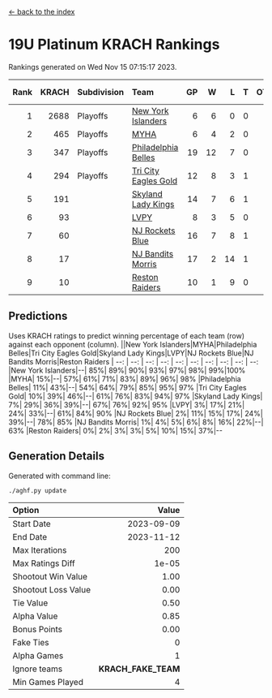 [<- back to the index](readme.md)
# 19U Platinum KRACH Rankings
Rankings generated on Wed Nov 15 07:15:17 2023.

Rank|KRACH|Subdivision|Team|GP|W|L|T|OTW|OTL|SoS|Exp Wins|Win Diff
---:|---:|:---|:---|---:|---:|---:|---:|---:|---:|---:|---:|---:
1|2688|Playoffs|[New York Islanders](https://gamesheetstats.com/seasons/3663/teams/140861/schedule)|6|6|0|0|0|0|60|6.8|-0.0
2|465|Playoffs|[MYHA](https://gamesheetstats.com/seasons/3663/teams/140863/schedule)|6|4|2|0|0|0|236|4.9|0.0
3|347|Playoffs|[Philadelphia Belles](https://gamesheetstats.com/seasons/3663/teams/140864/schedule)|19|12|7|0|0|0|615|12.9|0.0
4|294|Playoffs|[Tri City Eagles Gold](https://gamesheetstats.com/seasons/3663/teams/140869/schedule)|12|8|3|1|0|0|148|9.4|0.0
5|191||[Skyland Lady Kings](https://gamesheetstats.com/seasons/3663/teams/140865/schedule)|14|7|6|1|0|0|414|8.4|0.0
6|93||[LVPY](https://gamesheetstats.com/seasons/3663/teams/140860/schedule)|8|3|5|0|0|0|195|3.9|0.0
7|60||[NJ Rockets Blue](https://gamesheetstats.com/seasons/3663/teams/140867/schedule)|16|7|8|1|0|0|573|8.4|0.0
8|17||[NJ Bandits Morris](https://gamesheetstats.com/seasons/3663/teams/140866/schedule)|17|2|14|1|0|0|434|3.4|0.0
9|10||[Reston Raiders](https://gamesheetstats.com/seasons/3663/teams/140868/schedule)|10|1|9|0|0|0|134|1.9|0.0

## Predictions
Uses KRACH ratings to predict winning percentage of each team (row) against each opponent (column).
||New York Islanders|MYHA|Philadelphia Belles|Tri City Eagles Gold|Skyland Lady Kings|LVPY|NJ Rockets Blue|NJ Bandits Morris|Reston Raiders
| --: | --: | --: | --: | --: | --: | --: | --: | --: | --: 
|New York Islanders|--| 85%| 89%| 90%| 93%| 97%| 98%| 99%|100%
|MYHA| 15%|--| 57%| 61%| 71%| 83%| 89%| 96%| 98%
|Philadelphia Belles| 11%| 43%|--| 54%| 64%| 79%| 85%| 95%| 97%
|Tri City Eagles Gold| 10%| 39%| 46%|--| 61%| 76%| 83%| 94%| 97%
|Skyland Lady Kings|  7%| 29%| 36%| 39%|--| 67%| 76%| 92%| 95%
|LVPY|  3%| 17%| 21%| 24%| 33%|--| 61%| 84%| 90%
|NJ Rockets Blue|  2%| 11%| 15%| 17%| 24%| 39%|--| 78%| 85%
|NJ Bandits Morris|  1%|  4%|  5%|  6%|  8%| 16%| 22%|--| 63%
|Reston Raiders|  0%|  2%|  3%|  3%|  5%| 10%| 15%| 37%|--

## Generation Details

Generated with command line:
```
./aghf.py update
```

| Option | Value |
| :----- | ----: |
| Start Date | 2023-09-09 |
| End Date | 2023-11-12 |
| Max Iterations | 200 |
| Max Ratings Diff | 1e-05 |
| Shootout Win Value | 1.00 |
| Shootout Loss Value | 0.00 |
| Tie Value | 0.50 |
| Alpha Value | 0.85 |
| Bonus Points | 0.00 |
| Fake Ties | 0 |
| Alpha Games | 1 |
| Ignore teams | __KRACH_FAKE_TEAM__ |
| Min Games Played | 4 |

